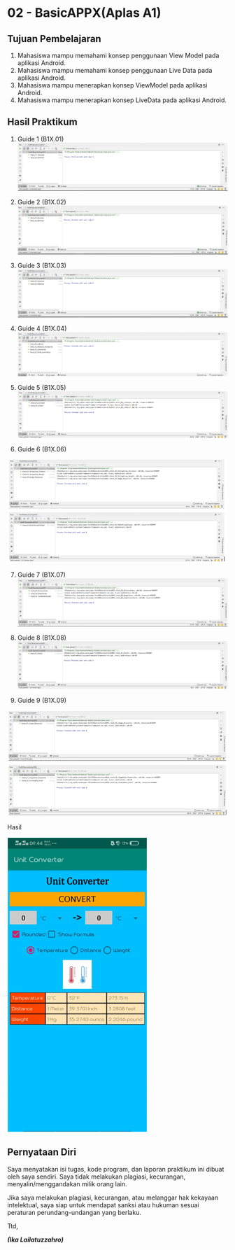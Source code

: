 # 02 - BasicAPPX(Aplas A1)

## Tujuan Pembelajaran

1. Mahasiswa mampu memahami konsep penggunaan View Model pada aplikasi Android. 
2. Mahasiswa mampu memahami konsep penggunaan Live Data pada aplikasi Android.
3. Mahasiswa mampu menerapkan konsep ViewModel pada aplikasi Android. 
4. Mahasiswa mampu menerapkan konsep LiveData pada aplikasi Android. 

## Hasil Praktikum

1. Guide 1 (B1X.01)
![contoh gambar](img/B11.PNG)

2. Guide  2 (B1X.02)
![contoh gambar](img/B12.PNG)

3. Guide  3 (B1X.03)
![contoh gambar](img/B13.PNG)

4. Guide  4 (B1X.04)
![contoh gambar](img/B14.PNG)

5. Guide  5 (B1X.05)
![contoh gambar](img/B15.PNG)

6. Guide  6 (B1X.06)

![contoh gambar](img/B16.PNG)

7. Guide  7 (B1X.07)
![contoh gambar](img/B17.PNG)

8. Guide  8 (B1X.08)
![contoh gambar](img/B18.PNG)

9. Guide  9 (B1X.09)

![contoh gambar](img/B19.PNG)

Hasil

![contoh gambar](img/Hasil.PNG)

## Pernyataan Diri

Saya menyatakan isi tugas, kode program, dan laporan praktikum ini dibuat oleh saya sendiri. Saya tidak melakukan plagiasi, kecurangan, menyalin/menggandakan milik orang lain.

Jika saya melakukan plagiasi, kecurangan, atau melanggar hak kekayaan intelektual, saya siap untuk mendapat sanksi atau hukuman sesuai peraturan perundang-undangan yang berlaku.

Ttd,

***(Ika Lailatuzzahro)*** 